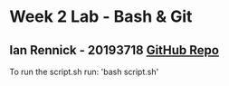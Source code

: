 # Week 2 Lab - Bash & Git
Ian Rennick - 20193718
[GitHub Repo](https://github.com/rennickman/DevOps_Week2)
---
To run the script.sh run: 'bash script.sh'